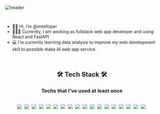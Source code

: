![header](https://capsule-render.vercel.app/api?type=wave&color=4169e1&height=500&section=header&text=SeungHoonLim&fontSize=100&fontColor=ffffff)

<br/>

- 🙋🏻‍‍ Hi, I’m @imtelloper
- 👨🏻‍💻 Currently, I am working as fullstack web app developer and using React and FastAPI
- 💻 I’m currently learning data analysis to improve my web development skill to possible make AI web app service.

<!---
imtelloper/imtelloper is a ✨ special ✨ repository because its `README.md` 
(this file) appears on your GitHub profile.
You can click the Preview link to take a look at your changes.
--->

<br/>
<div align=center>
    <h2 >🛠 Tech Stack 🛠</h2>
    <h3>Techs that I've used at least once</h3>
    <br/>
    <img src="https://img.shields.io/badge/html-E34F26?style=flat-square&logo=html5&logoColor=white"/>&nbsp
    <img src="https://img.shields.io/badge/css-1572B6?style=flat-square&logo=css3&logoColor=white"/>&nbsp
    <img src="https://img.shields.io/badge/javascript-F7DF1E?style=flat-square&logo=javascript&logoColor=white"/>&nbsp
    <img src="https://img.shields.io/badge/typescript-3178C6?style=flat-square&logo=typescript&logoColor=white"/>&nbsp
    <img src="https://img.shields.io/badge/react-61DAFB?style=flat-square&logo=react&logoColor=white"/>&nbsp
    <img src="https://img.shields.io/badge/node.js-339933?style=flat-square&logo=node.js&logoColor=white"/>&nbsp
    <img src="https://img.shields.io/badge/nestjs-E0234E?style=flat-square&logo=nestjs&logoColor=white"/>&nbsp
    <img src="https://img.shields.io/badge/Python-3766AB?style=flat-square&logo=Python&logoColor=white"/>&nbsp
    <img src="https://img.shields.io/badge/aws-232F3E?style=flat-square&logo=amazon&logoColor=white"/>&nbsp
    <img src="https://img.shields.io/badge/java-007396?style=flat-square&logo=java&logoColor=white"/>&nbsp
    <img src="https://img.shields.io/badge/swift-FA7343?style=flat-square&logo=swift&logoColor=white"/>&nbsp
    <img src="https://img.shields.io/badge/php-777BB4?style=flat-square&logo=php&logoColor=white"/>&nbsp
    <img src="https://img.shields.io/badge/ios-000000?style=flat-square&logo=ios&logoColor=white"/>&nbsp
    <img src="https://img.shields.io/badge/android-3DDC84?style=flat-square&logo=android&logoColor=white"/>&nbsp
    <img src="https://img.shields.io/badge/mysql-4479A1?style=flat-square&logo=mysql&logoColor=white"/>&nbsp
    <img src="https://img.shields.io/badge/mongodb-47A248?style=flat-square&logo=mongodb&logoColor=white"/>&nbsp
    <img src="https://img.shields.io/badge/sqlite-003B57?style=flat-square&logo=sqlite&logoColor=white"/>&nbsp
    <img src="https://img.shields.io/badge/ubuntu-E95420?style=flat-square&logo=ubuntu&logoColor=white"/>&nbsp
</div>






